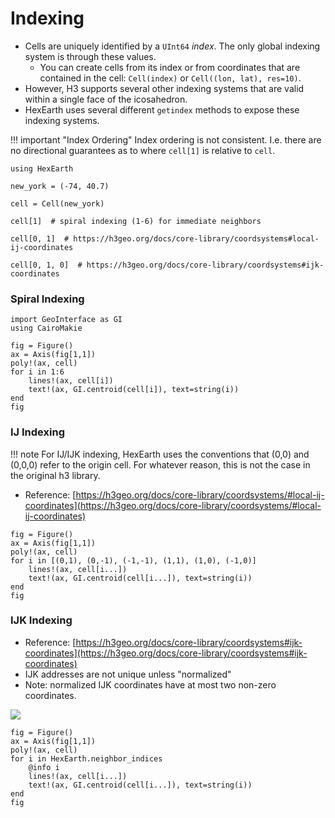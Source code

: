 # Indexing

- Cells are uniquely identified by a `UInt64` *index*.  The only global indexing system is through these values.
  - You can create cells from its index or from coordinates that are contained in the cell: `Cell(index)` or `Cell((lon, lat), res=10)`.
- However, H3 supports several other indexing systems that are valid within a single face of the icosahedron.
- HexEarth uses several different `getindex` methods to expose these indexing systems.

!!! important "Index Ordering"
    Index ordering is not consistent.  I.e. there are no directional guarantees as to where `cell[1]` is
    relative to `cell`.

```@repl inspect
using HexEarth

new_york = (-74, 40.7)

cell = Cell(new_york)

cell[1]  # spiral indexing (1-6) for immediate neighbors

cell[0, 1]  # https://h3geo.org/docs/core-library/coordsystems#local-ij-coordinates

cell[0, 1, 0]  # https://h3geo.org/docs/core-library/coordsystems#ijk-coordinates
```

### Spiral Indexing

```@example inspect
import GeoInterface as GI
using CairoMakie

fig = Figure()
ax = Axis(fig[1,1])
poly!(ax, cell)
for i in 1:6
    lines!(ax, cell[i])
    text!(ax, GI.centroid(cell[i]), text=string(i))
end
fig
```

### IJ Indexing

!!! note
    For IJ/IJK indexing, HexEarth uses the conventions that (0,0) and (0,0,0) refer to the origin cell.  For whatever reason, this is not the case in the original h3 library.

- Reference: [https://h3geo.org/docs/core-library/coordsystems/#local-ij-coordinates](https://h3geo.org/docs/core-library/coordsystems/#local-ij-coordinates)

```@example inspect
fig = Figure()
ax = Axis(fig[1,1])
poly!(ax, cell)
for i in [(0,1), (0,-1), (-1,-1), (1,1), (1,0), (-1,0)]
    lines!(ax, cell[i...])
    text!(ax, GI.centroid(cell[i...]), text=string(i))
end
fig
```

### IJK Indexing

- Reference: [https://h3geo.org/docs/core-library/coordsystems#ijk-coordinates](https://h3geo.org/docs/core-library/coordsystems#ijk-coordinates)
- IJK addresses are not unique unless "normalized"
- Note: normalized IJK coordinates have at most two non-zero coordinates.

![](https://h3geo.org/images/ijkp.png)

```@example inspect
fig = Figure()
ax = Axis(fig[1,1])
poly!(ax, cell)
for i in HexEarth.neighbor_indices
    @info i
    lines!(ax, cell[i...])
    text!(ax, GI.centroid(cell[i...]), text=string(i))
end
fig
```
